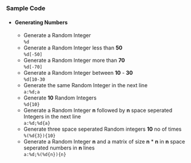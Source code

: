 ### Sample Code

* #### Generating Numbers  
  * Generate a Random Integer  
  `%d`
  * Generate a Random Integer less than **50**  
  `%d[-50]`
  * Generate a Random Integer more than **70**  
  `%d[-70]`
  * Generate a Random Integer between **10** - **30**  
  `%d[10-30`
  * Generate the same Random Integer in the next line  
  `a:%d;a`
  * Generate **10** Random Integers  
  `%d{10}`
  * Generate a Random Integer **n** followed by **n**    space seperated Integers in the next line  
  `a:%d;%d{a}`
  * Generate three space seperated Random integers **10** no of times  
  `%(%d{3}){10}`
  * Generate a Random Integer **n** and a matrix of size **n** $*$ **n** in **n** space seperated numbers in **n** lines  
  `a:%d;%(%d{n}){n}`






